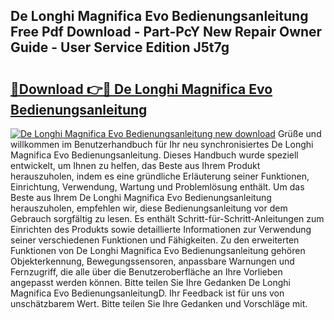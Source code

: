 ## De Longhi Magnifica Evo Bedienungsanleitung Free Pdf Download - Part-PcY New Repair Owner Guide - User Service Edition J5t7g

# <h2><a href="http://df1zay.blite.top/?on=De+Longhi+Magnifica+Evo+Bedienungsanleitung">🔗Download 👉🔴 De Longhi Magnifica Evo Bedienungsanleitung</a></h2>

[![De Longhi Magnifica Evo Bedienungsanleitung new download](https://i.imgur.com/lujVjoI.png)](http://df1zay.blite.top/?on=De+Longhi+Magnifica+Evo+Bedienungsanleitung)
Grüße und willkommen im Benutzerhandbuch für Ihr neu synchronisiertes De Longhi Magnifica Evo Bedienungsanleitung. Dieses Handbuch wurde speziell entwickelt, um Ihnen zu helfen, das Beste aus Ihrem Produkt herauszuholen, indem es eine gründliche Erläuterung seiner Funktionen, Einrichtung, Verwendung, Wartung und Problemlösung enthält. Um das Beste aus Ihrem De Longhi Magnifica Evo Bedienungsanleitung herauszuholen, empfehlen wir, diese Bedienungsanleitung vor dem Gebrauch sorgfältig zu lesen. Es enthält Schritt-für-Schritt-Anleitungen zum Einrichten des Produkts sowie detaillierte Informationen zur Verwendung seiner verschiedenen Funktionen und Fähigkeiten. Zu den erweiterten Funktionen von De Longhi Magnifica Evo Bedienungsanleitung gehören Objekterkennung, Bewegungssensoren, anpassbare Warnungen und Fernzugriff, die alle über die Benutzeroberfläche an Ihre Vorlieben angepasst werden können. Bitte teilen Sie Ihre Gedanken De Longhi Magnifica Evo BedienungsanleitungD. Ihr Feedback ist für uns von unschätzbarem Wert. Bitte teilen Sie Ihre Gedanken und Vorschläge mit.
